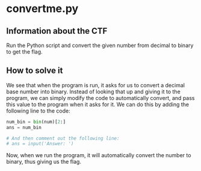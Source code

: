 # convertme.py

## Information about the CTF
Run the Python script and convert the given number from decimal to binary to get the flag.


## How to solve it
We see that when the program is run, it asks for us to convert a decimal base number into binary. Instead of looking that up and giving it to the program, we can simply modify the code to automatically convert, and pass this value to the program when it asks for it. We can do this by adding the following line to the code:

```python 
num_bin = bin(num)[2:]
ans = num_bin

# And then comment out the following line:
# ans = input('Answer: ')
```

Now, when we run the program, it will automatically convert the number to binary, thus giving us the flag.
